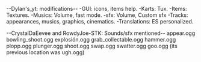 --Dylan's_yt: modifications--
-GUI: icons, items help.
-Karts: Tux.
-Items: Textures.
-Musics: Volume, fast mode.
-sfx: Volume, Custom sfx
-Tracks: appearances, musics, graphics, cinematics.
-Translations: ES personalized.

--CrystalDaEevee and RowdyJoe-STK: Sounds/sfx mentioned--
appear.ogg
bowling_shoot.ogg
explosión.ogg
grab_collectable.ogg
hammer.ogg
plopp.ogg
plunger.ogg
shoot.ogg
swap.ogg
swatter.ogg
goo.ogg (its previous location was ugh.ogg)
